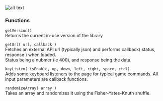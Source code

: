 ![alt text](https://onitz.github.io/npm-wetbox/trump.svg "Make Prototypes Great Again.")

### Functions ### 
`getVersion()`  
Returns the current in-use version of the library

`getUrl( url, callback )`  
Fetches an external API url (typically json) and performs callback( status, response ) when loaded.  
Status being a nubmer (ie 400), and response being the data.

`keyListen( isEnable, up, down, left, right, space, ctrl)`  
Adds some keyboard listeners to the page for typical game commands. All input parameters are callback functions.

`randomizeArray( array )`  
Takes an array and randomizes it using the Fisher-Yates-Knuth shuffle.
